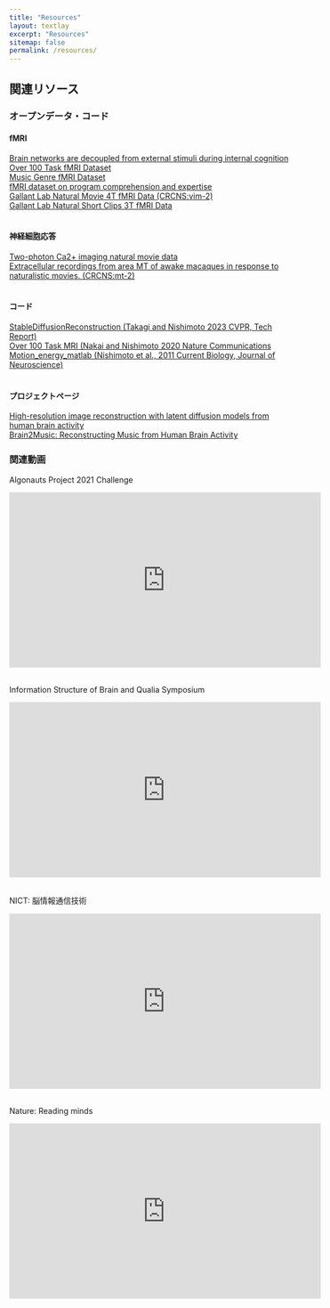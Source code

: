 ```yaml
---
title: "Resources"
layout: textlay
excerpt: "Resources"
sitemap: false
permalink: /resources/
---
```


## 関連リソース

### オープンデータ・コード
#### fMRI
[Brain networks are decoupled from external stimuli during internal cognition](https://doi.org/10.17605/OSF.IO/47XEB)<br>
[Over 100 Task fMRI Dataset](https://openneuro.org/datasets/ds002306/)<br>
[Music Genre fMRI Dataset](https://openneuro.org/datasets/ds003720/)<br>
[fMRI dataset on program comprehension and expertise](https://openneuro.org/datasets/ds002411/)<br>
[Gallant Lab Natural Movie 4T fMRI Data (CRCNS:vim-2)](https://crcns.org/data-sets/vc/vim-2/about-vim-2)<br>
[Gallant Lab Natural Short Clips 3T fMRI Data](https://doi.gin.g-node.org/10.12751/g-node.vy1zjd/)<br>
<br>

#### 神経細胞応答
[Two-photon Ca2+ imaging natural movie data](https://ai-data.nict.go.jp/dataset/detail/?id=35)<br>
[Extracellular recordings from area MT of awake macaques in response to naturalistic movies. (CRCNS:mt-2)](https://crcns.org/data-sets/vc/mt-2/about-mt-2)<br>
<br>

#### コード
[StableDiffusionReconstruction (Takagi and Nishimoto 2023 CVPR, Tech Report)](https://github.com/yu-takagi/StableDiffusionReconstruction)<br>
[Over 100 Task MRI (Nakai and Nishimoto 2020 Nature Communications](https://osf.io/ea2jc/)<br>
[Motion_energy_matlab (Nishimoto et al., 2011 Current Biology, Journal of Neuroscience)](https://github.com/gallantlab/motion_energy_matlab)<br>
<br>

#### プロジェクトページ
[High-resolution image reconstruction with latent diffusion models from human brain activity](https://sites.google.com/view/stablediffusion-with-brain/)<br>
[Brain2Music: Reconstructing Music from Human Brain Activity](https://google-research.github.io/seanet/brain2music/)<br>


### 関連動画
Algonauts Project 2021 Challenge
<div class="iframe-responsive">
<iframe width="560" height="315"
src="https://www.youtube.com/embed/xtSh_XotVlo
?loop=1
&autoplay=0
&mute=0
&rel=0"
frameborder="0" allowfullscreen>
</iframe></div>
<br>

Information Structure of Brain and Qualia Symposium
<div class="iframe-responsive">
<iframe width="560" height="315"
src="https://www.youtube.com/embed/W9ebGLgzRNI
?loop=1
&autoplay=0
&mute=0
&rel=0"
frameborder="0" allowfullscreen>
</iframe></div>
<br>

NICT: 脳情報通信技術
<div class="iframe-responsive">
<iframe width="560" height="315"
src="https://www.youtube.com/embed/Mshx8fyYH1M
?loop=1
&autoplay=0
&mute=0
&rel=0"
frameborder="0" allowfullscreen>
</iframe></div>
<br>

Nature: Reading minds
<div class="iframe-responsive">
<iframe width="560" height="315"
src="https://www.youtube.com/embed/z8iEogscUl8
?loop=1
&autoplay=0
&mute=0
&rel=0"
frameborder="0" allowfullscreen>
</iframe></div>





